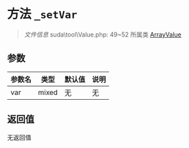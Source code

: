 # 方法 `_setVar`

> *文件信息* suda\tool\Value.php: 49~52
> 所属类 [ArrayValue](../ArrayValue.md)




## 参数


| 参数名 | 类型 | 默认值 | 说明 |
|--------|-----|-------|-------|
| var |  mixed | 无 | 无 |



## 返回值

无返回值

